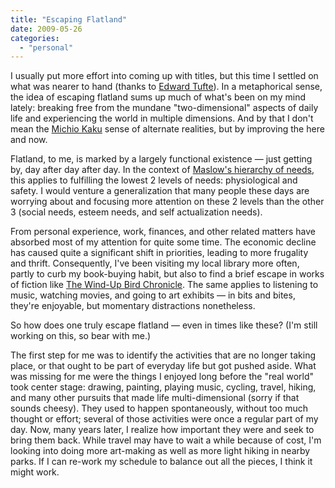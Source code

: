 ```yaml
---
title: "Escaping Flatland"
date: 2009-05-26
categories: 
  - "personal"
---
```


I usually put more effort into coming up with titles, but this time I settled on what was nearer to hand (thanks to [Edward Tufte](http://www.edwardtufte.com/tufte/index)). In a metaphorical sense, the idea of escaping flatland sums up much of what's been on my mind lately: breaking free from the mundane "two-dimensional" aspects of daily life and experiencing the world in multiple dimensions. And by that I don't mean the [Michio Kaku](http://mkaku.org/) sense of alternate realities, but by improving the here and now.

Flatland, to me, is marked by a largely functional existence — just getting by, day after day after day. In the context of [Maslow's hierarchy of needs](http://en.wikipedia.org/wiki/Maslow%27s_hierarchy_of_needs), this applies to fulfilling the lowest 2 levels of needs: physiological and safety. I would venture a generalization that many people these days are worrying about and focusing more attention on these 2 levels than the other 3 (social needs, esteem needs, and self actualization needs).

From personal experience, work, finances, and other related matters have absorbed most of my attention for quite some time. The economic decline has caused quite a significant shift in priorities, leading to more frugality and thrift. Consequently, I've been visiting my local library more often, partly to curb my book-buying habit, but also to find a brief escape in works of fiction like [The Wind-Up Bird Chronicle](http://www.amazon.com/Wind-Up-Bird-Chronicle-Novel/dp/0679775439/ref=sr_1_1?ie=UTF8&s=books&qid=1243309900&sr=8-1). The same applies to listening to music, watching movies, and going to art exhibits — in bits and bites, they're enjoyable, but momentary distractions nonetheless.

So how does one truly escape flatland — even in times like these? (I'm still working on this, so bear with me.)

The first step for me was to identify the activities that are no longer taking place, or that ought to be part of everyday life but got pushed aside. What was missing for me were the things I enjoyed long before the "real world" took center stage: drawing, painting, playing music, cycling, travel, hiking, and many other pursuits that made life multi-dimensional (sorry if that sounds cheesy). They used to happen spontaneously, without too much thought or effort; several of those activities were once a regular part of my day. Now, many years later, I realize how important they were and seek to bring them back. While travel may have to wait a while because of cost, I'm looking into doing more art-making as well as more light hiking in nearby parks. If I can re-work my schedule to balance out all the pieces, I think it might work.
